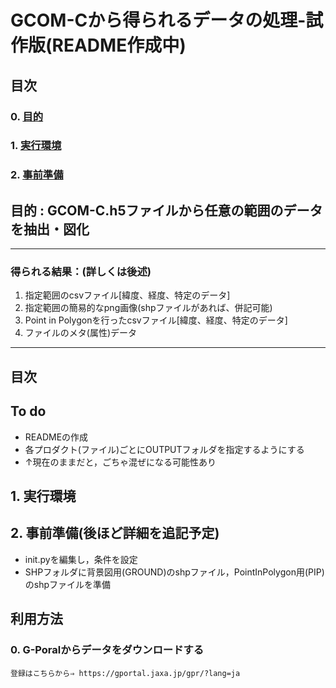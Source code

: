 # GCOM-Cから得られるデータの処理-試作版(README作成中)

## 目次
### 0. [目的](#-目的--gcom-ch5ファイルから任意の範囲のデータを抽出図化)
### 1. [実行環境](#実行環境)
### 2. [事前準備](#事前準備)

## 目的 : GCOM-C.h5ファイルから任意の範囲のデータを抽出・図化
-------
### 得られる結果：(詳しくは後述)
1. 指定範囲のcsvファイル[緯度、経度、特定のデータ]
2. 指定範囲の簡易的なpng画像(shpファイルがあれば、併記可能)
3. Point in Polygonを行ったcsvファイル[緯度、経度、特定のデータ]
4. ファイルのメタ(属性)データ
--------
## 目次

## To do
- READMEの作成
- 各プロダクト(ファイル)ごとにOUTPUTフォルダを指定するようにする
- ↑現在のままだと，ごちゃ混ぜになる可能性あり


## 1. 実行環境


## 2. 事前準備(後ほど詳細を追記予定)
- init.pyを編集し，条件を設定
- SHPフォルダに背景図用(GROUND)のshpファイル，PointInPolygon用(PIP)のshpファイルを準備

## 利用方法
### 0. G-Poralからデータをダウンロードする   
	登録はこちらから⇒ https://gportal.jaxa.jp/gpr/?lang=ja  




